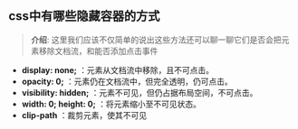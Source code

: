 ## css中有哪些隐藏容器的方式
> **介绍**: 这里我们应该不仅简单的说出这些方法还可以聊一聊它们是否会把元素移除文档流，和能否添加点击事件


* **display: none;** ：元素从文档流中移除，且不可点击。
* **opacity: 0;** ：元素仍在文档流中，但完全透明，仍可点击。
* **visibility: hidden;** ：元素不可见，但仍占据布局空间，不可点击。
* **width: 0; height: 0;** ：将元素缩小至不可见状态。
* **clip-path** ：裁剪元素，使其不可见
